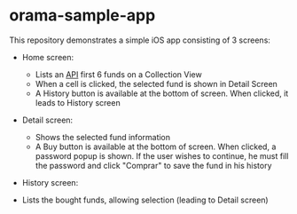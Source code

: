 # orama-sample-app

This repository demonstrates a simple iOS app consisting of 3 screens:
- Home screen:
  - Lists an [API](https://s3.amazonaws.com/orama-media/json/fund_detail_full.json) first 6 funds on a Collection View
  - When a cell is clicked, the selected fund is shown in Detail Screen
  - A History button is available at the bottom of screen. When clicked, it leads to History screen
- Detail screen:
  - Shows the selected fund information
  - A Buy button is available at the bottom of screen. When clicked, a password popup is shown. If the user wishes to continue, he must fill the password and click "Comprar" to save the fund in his history

- History screen:
- Lists the bought funds, allowing selection (leading to Detail screen)
